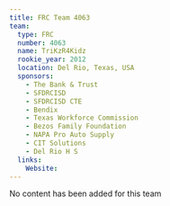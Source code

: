 ```yaml
---
title: FRC Team 4063
team:
  type: FRC
  number: 4063
  name: TriKzR4Kidz
  rookie_year: 2012
  location: Del Rio, Texas, USA
  sponsors:
    - The Bank & Trust
    - SFDRCISD
    - SFDRCISD CTE
    - Bendix
    - Texas Workforce Commission
    - Bezos Family Foundation
    - NAPA Pro Auto Supply
    - CIT Solutions
    - Del Rio H S
  links:
    Website: 
---
```

No content has been added for this team